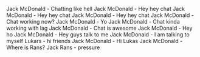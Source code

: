 Jack McDonald - Chatting like hell
Jack McDonald - Hey hey chat
Jack McDonald - Hey hey chat
Jack McDonald - Hey hey chat
Jack McDonald - Chat working now?
Jack McDonald - Yo
Jack McDonald - Chat kinda working with lag
Jack McDonald - Chat is awesome
Jack McDonald - Hey ho
Jack McDonald - Hey guys talk to me
Jack McDonald - I am talking to myself
Lukars - hi friends
Jack McDonald - Hi Lukas
Jack McDonald - Where is Rans?
Jack Rans - pressure
